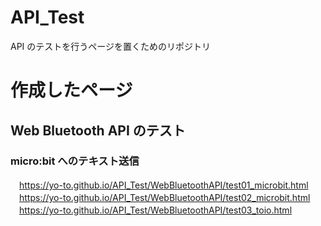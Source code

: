 # API_Test
API のテストを行うページを置くためのリポジトリ

# 作成したページ
## Web Bluetooth API のテスト
### micro:bit へのテキスト送信
　https://yo-to.github.io/API_Test/WebBluetoothAPI/test01_microbit.html  
　https://yo-to.github.io/API_Test/WebBluetoothAPI/test02_microbit.html  
　https://yo-to.github.io/API_Test/WebBluetoothAPI/test03_toio.html
 

